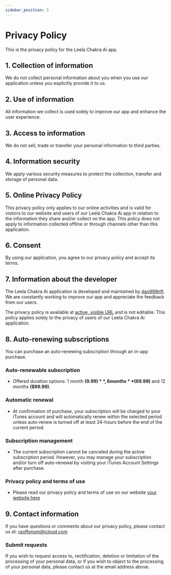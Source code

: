```yaml
---
sidebar_position: 5
---
```


# Privacy Policy

This is the privacy policy for the Leela Chakra Ai app.

## 1. Collection of information

We do not collect personal information about you when you use our application unless you explicitly provide it to us.

## 2. Use of information

All information we collect is used solely to improve our app and enhance the user experience.

## 3. Access to information

We do not sell, trade or transfer your personal information to third parties.

## 4. Information security

We apply various security measures to protect the collection, transfer and storage of personal data.

## 5. Online Privacy Policy

This privacy policy only applies to our online activities and is valid for visitors to our website and users of our Leela Chakra Ai app in relation to the information they share and/or collect on the app. This policy does not apply to information collected offline or through channels other than this application.

## 6. Consent

By using our application, you agree to our privacy policy and accept its terms.

## 7. Information about the developer

The Leela Chakra Ai application is developed and maintained by [dao999nft](https://dao999nft.com/). We are constantly working to improve our app and appreciate the feedback from our users.

The privacy policy is available at [active, visible URL](https://www.leelachakra.com/docs/policy) and is not editable. This policy applies solely to the privacy of users of our Leela Chakra Ai application.

## 8. Auto-renewing subscriptions

You can purchase an auto-renewing subscription through an in-app purchase.

### Auto-renewable subscription

- Offered duration options: 1 month **($9.99)**, 6 months **($69.99)** and 12 months **($99.99)**.

### Automatic renewal

- At confirmation of purchase, your subscription will be charged to your iTunes account and will automatically renew within the selected period unless auto-renew is turned off at least 24-hours before the end of the current period.

### Subscription management

- The current subscription cannot be canceled during the active subscription period. However, you may manage your subscription and/or turn off auto-renewal by visiting your iTunes Account Settings after purchase.

### Privacy policy and terms of use

- Please read our privacy policy and terms of use on our website [your website here](https://www.leelachakra.com/docs/policy)

## 9. Contact information

If you have questions or comments about our privacy policy, please contact us at: [raoffonom@icloud.com](mailto:raoffonom@icloud.com)

### Submit requests

If you wish to request access to, rectification, deletion or limitation of the processing of your personal data, or if you wish to object to the processing of your personal data, please contact us at the email address above.
